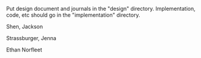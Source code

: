 Put design document and journals in the "design" directory.  Implementation, code, etc should go in the "implementation" directory.


Shen, Jackson

Strassburger, Jenna

Ethan Norfleet
